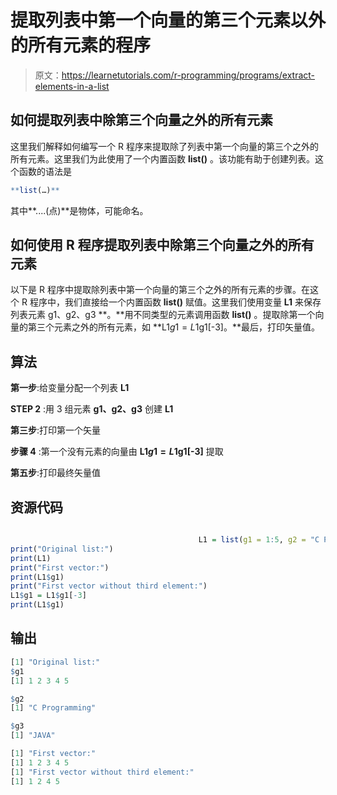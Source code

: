 # 提取列表中第一个向量的第三个元素以外的所有元素的程序

> 原文：<https://learnetutorials.com/r-programming/programs/extract-elements-in-a-list>

## 如何提取列表中除第三个向量之外的所有元素

这里我们解释如何编写一个 R 程序来提取除了列表中第一个向量的第三个之外的所有元素。这里我们为此使用了一个内置函数 **list()** 。该功能有助于创建列表。这个函数的语法是

```r
**list(…)** 

```

其中**....(点)**是物体，可能命名。

## 如何使用 R 程序提取列表中除第三个向量之外的所有元素

以下是 R 程序中提取除列表中第一个向量的第三个之外的所有元素的步骤。在这个 R 程序中，我们直接给一个内置函数 **list()** 赋值。这里我们使用变量 **L1** 来保存列表元素 g1、g2、g3 **。**用不同类型的元素调用函数 **list()** 。提取除第一个向量的第三个元素之外的所有元素，如 **L1$g1 = L1$g1[-3]。**最后，打印矢量值。

## 算法

**第一步**:给变量分配一个列表 **L1**

**STEP 2** :用 3 组元素 **g1、g2、g3** 创建 **L1**

**第三步**:打印第一个矢量

**步骤 4** :第一个没有元素的向量由 **L1$g1 = L1$g1[-3]** 提取

**第五步**:打印最终矢量值

## 资源代码

```r

                                          L1 = list(g1 = 1:5, g2 = "C Programming", g3 = "JAVA")
print("Original list:")
print(L1)
print("First vector:")
print(L1$g1)
print("First vector without third element:")
L1$g1 = L1$g1[-3]
print(L1$g1)

```

## 输出

```r
[1] "Original list:"
$g1
[1] 1 2 3 4 5

$g2
[1] "C Programming"

$g3
[1] "JAVA"

[1] "First vector:"
[1] 1 2 3 4 5
[1] "First vector without third element:"
[1] 1 2 4 5
```